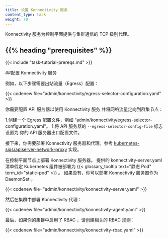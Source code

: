```yaml
---
title: 设置 Konnectivity 服务
content_type: task
weight: 70
---
```


<!--
title: Set up Konnectivity service
content_type: task
weight: 70
-->
<!-- overview -->

<!--
The Konnectivity service provides a TCP level proxy for the control plane to cluster
communication.
-->
Konnectivity 服务为控制平面提供与集群通信的 TCP 级别代理。

## {{% heading "prerequisites" %}}

{{< include "task-tutorial-prereqs.md" >}}

<!-- steps -->

<!--
## Configure the Konnectivity service

The following steps require an egress configuration, for example:
-->
##配置 Konnectivity 服务

例如，以下步骤需要出站流量（Egress）配置：

{{< codenew file="admin/konnectivity/egress-selector-configuration.yaml" >}}

<!--
You need to configure the API Server to use the Konnectivity service
and direct the network traffic to the cluster nodes:
-->
你需要配置 API 服务器以使用 Konnectivity 服务
并将网络流量定向到群集节点：

<!--
1. Create an egress configuration file such as `admin/konnectivity/egress-selector-configuration.yaml`.
1. Set the `--egress-selector-config-file` flag of the API Server to the path of
your API Server egress configuration file.
-->
1.创建一个 Egress 配置文件，例如 “admin/konnectivity/egress-selector-configuration.yaml”。
1.将 API 服务器的 `--egress-selector-config-file` 标志设置为
你的 API 服务器出口配置文件。

<!--
Next, you need to deploy the Konnectivity server and agents.
[kubernetes-sigs/apiserver-network-proxy](https://github.com/kubernetes-sigs/apiserver-network-proxy)
is a reference implementation.
-->
接下来，你需要部署 Konnectivity 服务器和代理。参考
[kubernetes-sigs/apiserver-network-proxy](https://github.com/kubernetes-sigs/apiserver-network-proxy) 实现。


<!--
Deploy the Konnectivity server on your control plane node. The provided
`konnectivity-server.yaml` manifest assumes
that the Kubernetes components are deployed as a {{< glossary_tooltip text="static Pod"
term_id="static-pod" >}} in your cluster. If not, you can deploy the Konnectivity
server as a DaemonSet.
-->
在控制平面节点上部署 Konnectivity 服务器。 提供的 konnectivity-server.yaml 清单假定 Kubernetes 组件被部署为 {{< glossary_tooltip text="静态 Pod"
term_id="static-pod" >}} 。 如果没有，你可以部署 Konnectivity 服务器作为 DaemonSet 。

{{< codenew file="admin/konnectivity/konnectivity-server.yaml" >}}

<!--
Then deploy the Konnectivity agents in your cluster:
-->
然后在集群中部署 Konnectivity 代理：

{{< codenew file="admin/konnectivity/konnectivity-agent.yaml" >}}

<!--
Last, if RBAC is enabled in your cluster, create the relevant RBAC rules:
-->
最后，如果你的集群中启用了 RBAC ，请创建相关的 RBAC 规则：

{{< codenew file="admin/konnectivity/konnectivity-rbac.yaml" >}}
